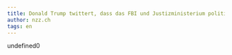 ```yaml
---
title: Donald Trump twittert, dass das FBI und Justizministerium politisch motiviert seien | NZZ
author: nzz.ch
tags: en
---
```


undefined0

